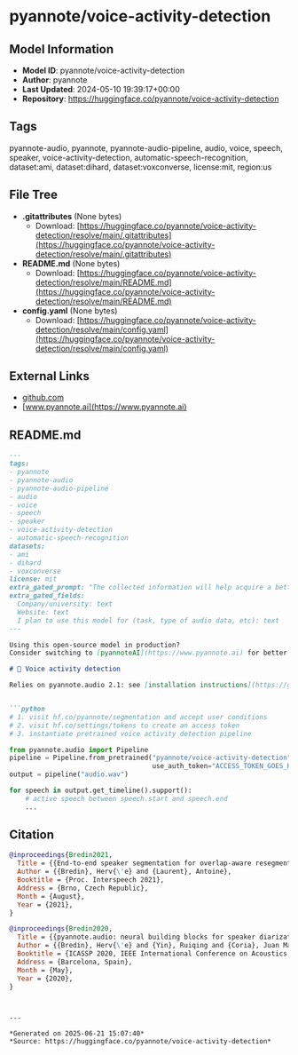 # pyannote/voice-activity-detection

## Model Information

- **Model ID**: pyannote/voice-activity-detection
- **Author**: pyannote
- **Last Updated**: 2024-05-10 19:39:17+00:00
- **Repository**: https://huggingface.co/pyannote/voice-activity-detection

## Tags

pyannote-audio, pyannote, pyannote-audio-pipeline, audio, voice, speech, speaker, voice-activity-detection, automatic-speech-recognition, dataset:ami, dataset:dihard, dataset:voxconverse, license:mit, region:us

## File Tree

- **.gitattributes** (None bytes)
  - Download: [https://huggingface.co/pyannote/voice-activity-detection/resolve/main/.gitattributes](https://huggingface.co/pyannote/voice-activity-detection/resolve/main/.gitattributes)
- **README.md** (None bytes)
  - Download: [https://huggingface.co/pyannote/voice-activity-detection/resolve/main/README.md](https://huggingface.co/pyannote/voice-activity-detection/resolve/main/README.md)
- **config.yaml** (None bytes)
  - Download: [https://huggingface.co/pyannote/voice-activity-detection/resolve/main/config.yaml](https://huggingface.co/pyannote/voice-activity-detection/resolve/main/config.yaml)


## External Links

- [github.com](https://github.com/pyannote/pyannote-audio#installation)
- [www.pyannote.ai](https://www.pyannote.ai)


## README.md

```markdown
---
tags:
- pyannote
- pyannote-audio
- pyannote-audio-pipeline
- audio
- voice
- speech
- speaker
- voice-activity-detection
- automatic-speech-recognition
datasets:
- ami
- dihard
- voxconverse
license: mit
extra_gated_prompt: "The collected information will help acquire a better knowledge of pyannote.audio userbase and help its maintainers apply for grants to improve it further. If you are an academic researcher, please cite the relevant papers in your own publications using the model. If you work for a company, please consider contributing back to pyannote.audio development (e.g. through unrestricted gifts). We also provide scientific consulting services around speaker diarization and machine listening."
extra_gated_fields:
  Company/university: text
  Website: text
  I plan to use this model for (task, type of audio data, etc): text
---

Using this open-source model in production?  
Consider switching to [pyannoteAI](https://www.pyannote.ai) for better and faster options.

# 🎹 Voice activity detection

Relies on pyannote.audio 2.1: see [installation instructions](https://github.com/pyannote/pyannote-audio#installation).


```python
# 1. visit hf.co/pyannote/segmentation and accept user conditions
# 2. visit hf.co/settings/tokens to create an access token
# 3. instantiate pretrained voice activity detection pipeline

from pyannote.audio import Pipeline
pipeline = Pipeline.from_pretrained("pyannote/voice-activity-detection",
                                    use_auth_token="ACCESS_TOKEN_GOES_HERE")
output = pipeline("audio.wav")

for speech in output.get_timeline().support():
    # active speech between speech.start and speech.end
    ...
```


## Citation

```bibtex
@inproceedings{Bredin2021,
  Title = {{End-to-end speaker segmentation for overlap-aware resegmentation}},
  Author = {{Bredin}, Herv{\'e} and {Laurent}, Antoine},
  Booktitle = {Proc. Interspeech 2021},
  Address = {Brno, Czech Republic},
  Month = {August},
  Year = {2021},
}
```

```bibtex
@inproceedings{Bredin2020,
  Title = {{pyannote.audio: neural building blocks for speaker diarization}},
  Author = {{Bredin}, Herv{\'e} and {Yin}, Ruiqing and {Coria}, Juan Manuel and {Gelly}, Gregory and {Korshunov}, Pavel and {Lavechin}, Marvin and {Fustes}, Diego and {Titeux}, Hadrien and {Bouaziz}, Wassim and {Gill}, Marie-Philippe},
  Booktitle = {ICASSP 2020, IEEE International Conference on Acoustics, Speech, and Signal Processing},
  Address = {Barcelona, Spain},
  Month = {May},
  Year = {2020},
}
```

```


---

*Generated on 2025-06-21 15:07:40*
*Source: https://huggingface.co/pyannote/voice-activity-detection*
